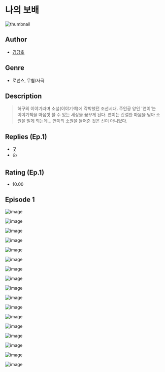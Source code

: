 # 나의 보배
![thumbnail](https://image-comic.pstatic.net/user_contents_data/challenge_comic/2023/05/23/upload_7161680409518355810_480x623.jpeg)

## Author
- [김담호](https://comic.naver.com/artistTitle?id=366899)

## Genre
- 로맨스, 무협/사극

## Description
> 허구의 이야기라며 소설(이야기책)에 각박했던 조선시대. 주인공 양인 '연이'는 이야기책을 마음껏 쓸 수 있는 세상을 꿈꾸게 된다. 연이는 간절한 마음을 담아 소원을 빌게 되는데... 연이의 소원을 들어준 것은 신이 아니었다.

## Replies (Ep.1)
- 굿
- 👍

## Rating (Ep.1)
- 10.00

## Episode 1
![image](https://image-comic.pstatic.net/user_contents_data/challenge_comic/2023/05/23/366899/upload_3631369582387749169.jpeg)

![image](https://image-comic.pstatic.net/user_contents_data/challenge_comic/2023/05/23/366899/upload_7005404613513983793.jpeg)

![image](https://image-comic.pstatic.net/user_contents_data/challenge_comic/2023/05/23/366899/upload_7377513441683583794.jpeg)

![image](https://image-comic.pstatic.net/user_contents_data/challenge_comic/2023/05/23/366899/upload_4123102879959901493.jpeg)

![image](https://image-comic.pstatic.net/user_contents_data/challenge_comic/2023/05/23/366899/upload_3919031283411529776.jpeg)

![image](https://image-comic.pstatic.net/user_contents_data/challenge_comic/2023/05/23/366899/upload_7234299651262265700.jpeg)

![image](https://image-comic.pstatic.net/user_contents_data/challenge_comic/2023/05/23/366899/upload_3703755931171240037.jpeg)

![image](https://image-comic.pstatic.net/user_contents_data/challenge_comic/2023/05/24/366899/upload_7219323216368906550.jpeg)

![image](https://image-comic.pstatic.net/user_contents_data/challenge_comic/2023/05/23/366899/upload_3846463524481610341.jpeg)

![image](https://image-comic.pstatic.net/user_contents_data/challenge_comic/2023/05/23/366899/upload_3762025459612858465.jpeg)

![image](https://image-comic.pstatic.net/user_contents_data/challenge_comic/2023/05/23/366899/upload_3702298849909761591.jpeg)

![image](https://image-comic.pstatic.net/user_contents_data/challenge_comic/2023/05/23/366899/upload_3690761705185961061.jpeg)

![image](https://image-comic.pstatic.net/user_contents_data/challenge_comic/2023/05/23/366899/upload_3976786438735029296.jpeg)

![image](https://image-comic.pstatic.net/user_contents_data/challenge_comic/2023/05/23/366899/upload_3991707013468140594.jpeg)

![image](https://image-comic.pstatic.net/user_contents_data/challenge_comic/2023/05/23/366899/upload_3978197112136479589.jpeg)

![image](https://image-comic.pstatic.net/user_contents_data/challenge_comic/2023/05/23/366899/upload_3689355618003858531.jpeg)

![image](https://image-comic.pstatic.net/user_contents_data/challenge_comic/2023/05/23/366899/upload_3690530996688741222.jpeg)
